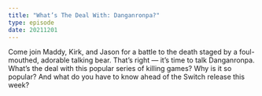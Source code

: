 ```yaml
---
title: "What’s The Deal With: Danganronpa?"
type: episode
date: 20211201
---
```

Come join Maddy, Kirk, and Jason for a battle to the death staged by a foul-mouthed, adorable talking bear. That’s right — it’s time to talk Danganronpa. What’s the deal with this popular series of killing games? Why is it so popular? And what do you have to know ahead of the Switch release this week?
